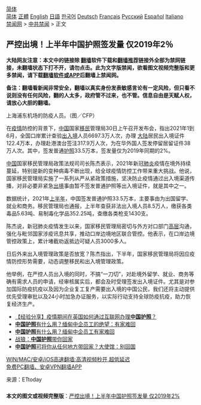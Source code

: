  <!-- 面包屑导航 --> <div class="breadcrumb"><!-- GTranslate: https://gtranslate.io/ -->  <div class="switcher notranslate">  <div class="selected">  <a href="#" onclick="return false;"> 简体</a>  </div>  <div class="option">  <a href="https://www.bannedbook.org" onclick="doGTranslate('zh-CN|zh-CN');jQuery('div.switcher div.selected a').html(jQuery(this).html());return false;" title="简体中文" class="nturl selected"> 简体</a>  <a href="https://www.bannedbook.org/zh-tw/" onclick="doGTranslate('zh-CN|zh-TW');jQuery('div.switcher div.selected a').html(jQuery(this).html());return false;" title="繁體中文" class="nturl"> 正體</a>  <a href="https://www.bannedbook.org/en/" onclick="doGTranslate('zh-CN|en');jQuery('div.switcher div.selected a').html(jQuery(this).html());return false;" title="English" class="nturl"> English</a>  <a href="https://www.bannedbook.org/ja/" onclick="doGTranslate('zh-CN|ja');jQuery('div.switcher div.selected a').html(jQuery(this).html());return false;" title="日本語" class="nturl"> 日語</a>  <a href="https://www.bannedbook.org/ko/" onclick="doGTranslate('zh-CN|ko');jQuery('div.switcher div.selected a').html(jQuery(this).html());return false;" title="한국어" class="nturl"> 한국어</a>  <a href="https://www.bannedbook.org/de/" onclick="doGTranslate('zh-CN|de');jQuery('div.switcher div.selected a').html(jQuery(this).html());return false;" title="Deutsch" class="nturl"> Deutsch</a>  <a href="https://www.bannedbook.org/fr/" onclick="doGTranslate('zh-CN|fr');jQuery('div.switcher div.selected a').html(jQuery(this).html());return false;" title="Français" class="nturl"> Français</a>  <a href="https://www.bannedbook.org/ru/" onclick="doGTranslate('zh-CN|ru');jQuery('div.switcher div.selected a').html(jQuery(this).html());return false;" title="Русский" class="nturl"> Русский</a>  <a href="https://www.bannedbook.org/es/" onclick="doGTranslate('zh-CN|es');jQuery('div.switcher div.selected a').html(jQuery(this).html());return false;" title="Español" class="nturl"> Español</a>  <a href="https://www.bannedbook.org/it/" onclick="doGTranslate('zh-CN|it');jQuery('div.switcher div.selected a').html(jQuery(this).html());return false;" title="Italiano" class="nturl"> Italiano</a>  </div>  </div>      <div class='breadcrumb-sub'><!-- Breadcrumb NavXT 6.3.0 --> <a href="https://www.bannedbook.org/" class="home">禁闻网</a> &gt; <a href="https://www.bannedbook.org/bnews/cbnews/" class="category">中共禁闻</a> &gt; 正文</div></div><h2>严控出境！上半年中国护照签发量 仅2019年2％</h2> <p class="notice"><b>大陆网友注意：本文中的链接除 <a href="https://github.com/bannedbook/fanqiang" >翻墙</a>软件下载和<a href="https://github.com/killgcd/justmysocks/blob/master/README.md">翻墙推荐</a>链接外全部为禁网链接，未翻墙状态下打不开，请勿点击。此为文字版禁闻，欲看图文视频完整版和更多禁闻，请下载<a href="https://github.com/bannedbook/fanqiang">翻墙软件或APP</a>后翻墙上禁闻网。</p><p>备注：翻墙看新闻非常安全，翻墙以真实身份发表敏感言论有一定风险，但只看不说则没有任何风险，翻的人太多，政府管不过来，也不管。信息自由是天赋人权，请放心大胆的翻墙。</b></p>  <div class="entry"> <p id="conimg">上海浦东机场的防疫人员。（图／CFP）</p> <p>在<a href="https://www.bannedbook.org/bnews/tag/%E7%96%AB%E6%83%85/" class="st_tag internal_tag" rel="tag" title="标签 疫情 下的日志">疫情</a>防控的背景下，<span class='wp_keywordlink_affiliate'><a href="https://www.bannedbook.org/" title="中国" target="_blank">中国</a></span>国家<a href="https://www.bannedbook.org/bnews/tag/%e7%a7%bb%e6%b0%91/" class="st_tag internal_tag" rel="tag" title="标签 移民 下的日志">移民</a>管理局30日上午召开发布会，指出2021年1到6月，全国口岸累计查验<a href="https://www.bannedbook.org/bnews/tag/%E5%87%BA%E5%85%A5%E5%A2%83/" class="st_tag internal_tag" rel="tag" title="标签 出入境 下的日志">出入境</a>人员6697.3万人次，办理 <span class='wp_keywordlink_affiliate'><a href="https://www.bannedbook.org/" title="大陆" target="_blank">大陆</a></span>居民出入境证件122.4万本，办理赴港澳台签注317.9万人次，为在华外国人签发停留居留证件38万人次。其中，签发普通<a href="https://www.bannedbook.org/bnews/tag/%E6%8A%A4%E7%85%A7/" class="st_tag internal_tag" rel="tag" title="标签 护照 下的日志">护照</a>33.5万本，签发量仅为2019年同期的2%。</p>  <p><a href="https://www.bannedbook.org/bnews/tag/%E4%B8%AD%E5%9B%BD/" class="st_tag internal_tag" rel="tag" title="标签 中国 下的日志">中国</a>国家移民管理局政策法规司司长陈杰表示，2021年新冠<a href="https://www.bannedbook.org/bnews/tag/%e8%82%ba%e7%82%8e/" class="st_tag internal_tag" rel="tag" title="标签 肺炎 下的日志">肺炎</a>疫情在境外持续蔓延，特别是新的变种病毒不断出现，给全球疫情防控工作带来重大挑战。他说，国家移民管理局实施了一系列从严从紧政策措施，坚决防止疫情通过出入境渠道传播，对非必要非紧急<a href="https://www.bannedbook.org/bnews/tag/%E5%87%BA%E5%A2%83/" class="st_tag internal_tag" rel="tag" title="标签 出境 下的日志">出境</a>事由暂不签发普通护照等出入境证件，就是其中之一。</p> <p>数据统计，2021年<a href="https://www.bannedbook.org/bnews/tag/%E4%B8%8A%E5%8D%8A%E5%B9%B4/" class="st_tag internal_tag" rel="tag" title="标签 上半年 下的日志">上半年</a>，中国签发普通护照33.5万本，主要事由为出国留学、就业和商务。移民管理局也通报，上半年查获非法出入境人员8.5万人，缴获各类毒品5.63吨、易制毒化学品352.25吨，查缴各类枪支1430支。</p>  <p>陈杰说，新冠肺炎疫情发生以来，国家移民管理局密切与外方对口部门<span class='wp_keywordlink_affiliate'><a href="https://www.bannedbook.org/bnews/ccpdope/" title="中共高层内幕" target="_blank">高层</a></span>沟通，强化与毗邻国家涉疫讯息共享，推动口岸边境地区联合管控。他表示，在口岸边境管控政策上，累计堵截劝返抵边可疑人员3000多人。</p> <p>日后外来出入境管理政策是否放宽？陈杰指出，下半年，国家移民管理局将因应疫情防控形势需要，动态调整移民和出入境管理政策。</p>  <p>他举例，在严控人员出入境的同时，不搞“一刀切”，对赴境外留学、就业、商务等确有需求人员的申请，经审核属实后，都会及时受理签发出入境证件。尤其是对参加国际防疫抗疫以及因为企业复工复产需要出入境的中国公民，我们还将主动提供优先受理审批以及24小时加急办证服务，以实际行动支持全球防疫抗疫，助力恢复经济生产。</p> <ul class='op-related-articles' title='相关阅读'> <li><a href='https://www.bannedbook.org/bnews/comments/20210724/1593378.html' target='_blank'>【经验分享】疫情期间在英国如何通过互联网办理<b>中国护照</b>？</a></li> <li><a href='https://www.bannedbook.org/bnews/comments/20210320/1508584.html' target='_blank'><b>中国护照</b>有什么用？缅甸中企员工的绝望：有家难回</a></li> <li><a href='https://www.bannedbook.org/bnews/ssgc/20210319/1507965.html' target='_blank'><b>中国护照</b>有什么用？缅甸中企员工有家难回</a></li> <li><a href='https://www.bannedbook.org/bnews/bannedvideo/20210123/1472995.html' target='_blank'>战狼：<b>中国护照</b>带你回家</a></li> <li><a href='https://www.bannedbook.org/bnews/comments/20210120/1471515.html' target='_blank'><b>中国护照</b>可将你从任何地方带回家？大使馆：别回国</a></li> </ul> <p class="texttj"> <a href="https://github.com/bannedbook/fanqiang/wiki/V2ray%E6%9C%BA%E5%9C%BA" target="_blank">WIN/MAC/安卓/iOS高速翻墙:高清视频秒开,超低延迟</a><br/> <a href="https://github.com/bannedbook/fanqiang/wiki/%E7%A6%81%E9%97%BB%E7%BD%91%E5%AE%89%E5%8D%93%E7%BF%BB%E5%A2%99%E6%96%B0%E9%97%BBAPP" target="_blank">免费PC翻墙、安卓VPN翻墙APP</a></p> <p> 来源：ETtoday </p><a name='sharetosocial'></a>  <div style="margin-bottom:5px;padding-bottom:5px;clear:both"> <div id="archive-pix-1" class="banner-ads"> <!-- AuctionX Display platform tag START --> <div id="26318x728x90x621x_ADSLOT2" clicktrack="%%CLICK_URL_ESC%%"></div> <!-- AuctionX Display platform tag END --> </div> <div id="archive-pix-2" class="banner-ads"> <!-- AuctionX Display platform tag START --> <div id="26315x300x250x621x_ADSLOT2" clicktrack="%%CLICK_URL_ESC%%"></div> <!-- AuctionX Display platform tag END --> </div> </div>  <div id="archive-pix-1" class="banner-ads"> <!-- AuctionX Display platform tag START --> <div id="26318x728x90x621x_ADSLOT3" clicktrack="%%CLICK_URL_ESC%%"></div> <!-- AuctionX Display platform tag END --> </div> <div><b>本文的图文或视频完整版</b>：<a href='https://www.bannedbook.org/bnews/cbnews/20210730/1597071.html'>严控出境！上半年中国护照签发量 仅2019年2%</a></div>  </div><!--END ENTRY--> 